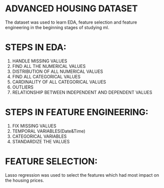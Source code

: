 # ADVANCED HOUSING DATASET

The dataset was used to learn EDA, feature selection and feature engineering in the beginning stages of studying ml. 


# STEPS IN EDA:

1. HANDLE MISSING VALUES
2. FIND ALL THE NUMERICAL VALUES
3. DISTRIBUTION OF ALL NUMERICAL VALUES
4. FIND ALL CATEGORICAL VALUES
5. CARDINALITY OF ALL CATEGORICAL VALUES
6. OUTLIERS
7. RELATIONSHIP BETWEEN INDEPENDENT AND DEPENDENT VALUES


# STEPS IN FEATURE ENGINEERING:

1. FIX MISSING VALUES
2. TEMPORAL VARIABLES(Date&Time)
3. CATEGORICAL VARIABLES
4. STANDARDIZE THE VALUES


# FEATURE SELECTION:

Lasso regression was used to select the features which had most impact on the housing prices.
